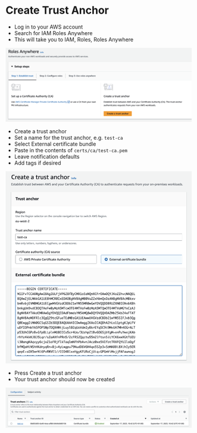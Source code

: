 # Create Trust Anchor
* Log in to your AWS account
* Search for IAM Roles Anywhere
* This will take you to IAM, Roles, Roles Anywhere

<kbd>
  <img src="images/setup.png" width="500">
</kbd>

* Create a trust anchor
* Set a name for the trust anchor, e.g. `test-ca`
* Select External certificate bundle
* Paste in the contents of `certs/ca/test-ca.pem`
* Leave notification defaults
* Add tags if desired

<kbd>
  <img src="images/create-trust-anchor.png" width="500">
</kbd>

* Press Create a trust anchor
* Your trust anchor should now be created

<kbd>
  <img src="images/trust-anchor.png" width="500">
</kbd>